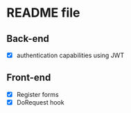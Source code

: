 # README file
## Back-end
  * [x] authentication capabilities using JWT 
## Front-end
  * [x] Register forms
  * [x] DoRequest hook 